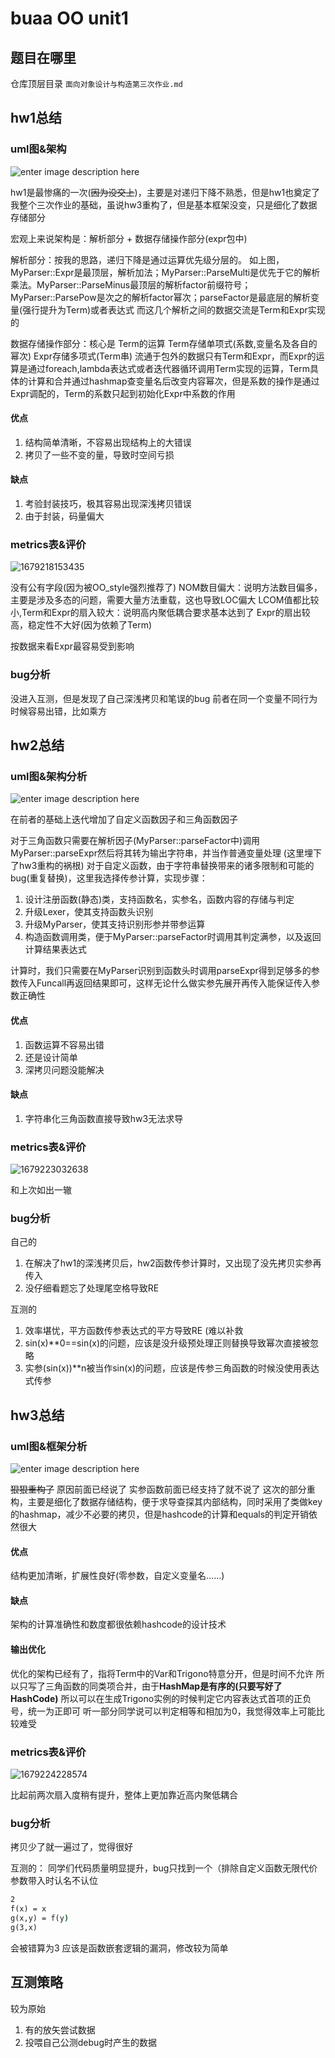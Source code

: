# buaa OO unit1

## 题目在哪里

仓库顶层目录 `面向对象设计与构造第三次作业.md`

## hw1总结

### uml图&架构

![enter image description here](.\diagram\diagram.svg)

hw1是最惨痛的一次(~~因为没交上~~)，主要是对递归下降不熟悉，但是hw1也奠定了我整个三次作业的基础，虽说hw3重构了，但是基本框架没变，只是细化了数据存储部分

宏观上来说架构是：解析部分 + 数据存储操作部分(expr包中)

解析部分：按我的思路，递归下降是通过运算优先级分层的。
如上图，MyParser::Expr是最顶层，解析加法；MyParser::ParseMulti是优先于它的解析乘法。MyParser::ParseMinus最顶层的解析factor前缀符号；MyParser::ParsePow是次之的解析factor幂次；parseFactor是最底层的解析变量(强行提升为Term)或者表达式
而这几个解析之间的数据交流是Term和Expr实现的

数据存储操作部分：核心是 Term的运算
Term存储单项式(系数,变量名及各自的幂次)
Expr存储多项式(Term串)
流通于包外的数据只有Term和Expr，而Expr的运算是通过foreach,lambda表达式或者迭代器循环调用Term实现的运算，Term具体的计算和合并通过hashmap查变量名后改变内容幂次，但是系数的操作是通过Expr调配的，Term的系数只起到初始化Expr中系数的作用

#### 优点

1. 结构简单清晰，不容易出现结构上的大错误
2. 拷贝了一些不变的量，导致时空间亏损

#### 缺点

1. 考验封装技巧，极其容易出现深浅拷贝错误
2. 由于封装，码量偏大

### metrics表&评价

![1679218153435](image/buaaOOPart1/1.png)

没有公有字段(因为被OO_style强烈推荐了)
NOM数目偏大：说明方法数目偏多，主要是涉及多态的问题，需要大量方法重载，这也导致LOC偏大
LCOM值都比较小,Term和Expr的扇入较大：说明高内聚低耦合要求基本达到了
Expr的扇出较高，稳定性不大好(因为依赖了Term)

按数据来看Expr最容易受到影响

### bug分析

没进入互测，但是发现了自己深浅拷贝和笔误的bug
前者在同一个变量不同行为时候容易出错，比如乘方

## hw2总结

### uml图&架构分析

![enter image description here](.\diagram\diagram2.svg)

在前者的基础上迭代增加了自定义函数因子和三角函数因子

对于三角函数只需要在解析因子(MyParser::parseFactor中)调用MyParser::parseExpr然后将其转为输出字符串，并当作普通变量处理 (这里埋下了hw3重构的祸根)
对于自定义函数，由于字符串替换带来的诸多限制和可能的bug(重复替换)，这里我选择传参计算，实现步骤：

1. 设计注册函数(静态)类，支持函数名，实参名，函数内容的存储与判定
2. 升级Lexer，使其支持函数头识别
3. 升级MyParser，使其支持识别形参并带参运算
4. 构造函数调用类，便于MyParser::parseFactor时调用其判定满参，以及返回计算结果表达式

计算时，我们只需要在MyParser识别到函数头时调用parseExpr得到足够多的参数传入Funcall再返回结果即可，这样无论什么做实参先展开再传入能保证传入参数正确性

#### 优点

1. 函数运算不容易出错
2. 还是设计简单
3. 深拷贝问题没能解决

#### 缺点

1. 字符串化三角函数直接导致hw3无法求导

### metrics表&评价

![1679223032638](image/buaaOOPart1/2.png)

和上次如出一辙

### bug分析

自己的

1. 在解决了hw1的深浅拷贝后，hw2函数传参计算时，又出现了没先拷贝实参再传入
2. 没仔细看题忘了处理尾空格导致RE

互测的

1. 效率堪忧，平方函数传参表达式的平方导致RE (难以补救
2. sin(x)**0==sin(x)的问题，应该是没升级预处理正则替换导致幂次直接被忽略
3. 实参(sin(x))**n被当作sin(x)的问题，应该是传参三角函数的时候没使用表达式传参

## hw3总结

### uml图&框架分析

![enter image description here](.\diagram\diagram3.svg)

~~狠狠重构了~~
原因前面已经说了
实参函数前面已经支持了就不说了
这次的部分重构，主要是细化了数据存储结构，便于求导查探其内部结构，同时采用了类做key的hashmap，减少不必要的拷贝，但是hashcode的计算和equals的判定开销依然很大

#### 优点

结构更加清晰，扩展性良好(零参数，自定义变量名......)

#### 缺点

架构的计算准确性和数度都很依赖hashcode的设计技术

#### 输出优化

优化的架构已经有了，指将Term中的Var和Trigono特意分开，但是时间不允许
所以只写了三角函数的同类项合并，由于**HashMap是有序的(只要写好了HashCode)** 所以可以在生成Trigono实例的时候判定它内容表达式首项的正负号，统一为正即可
听一部分同学说可以判定相等和相加为0，我觉得效率上可能比较难受

### metrics表&评价

![1679224228574](image/buaaOOPart1/3.png)

比起前两次扇入度稍有提升，整体上更加靠近高内聚低耦合

### bug分析

拷贝少了就一遍过了，觉得很好

互测的：
同学们代码质量明显提升，bug只找到一个（排除自定义函数无限代价
参数带入时认名不认位

```cmd
2
f(x) = x
g(x,y) = f(y)
g(3,x)
```

会被错算为3
应该是函数嵌套逻辑的漏洞，修改较为简单

## 互测策略

较为原始

1. 有的放矢尝试数据
2. 投喂自己公测debug时产生的数据
